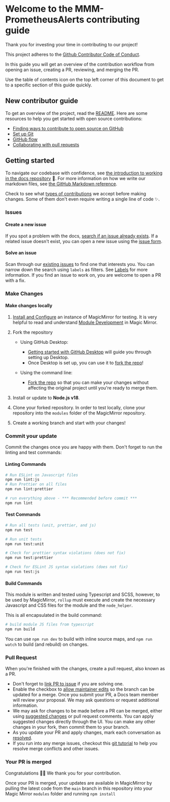 # Welcome to the MMM-PrometheusAlerts contributing guide <!-- omit in toc -->

Thank you for investing your time in contributing to our project!

This project adheres to the [Github Contributor Code of Conduct](https://github.com/github/docs/blob/main/CODE_OF_CONDUCT.md).

In this guide you will get an overview of the contribution workflow from opening an issue, creating a PR, reviewing, and merging the PR.

Use the table of contents icon on the top left corner of this document to get to a specific section of this guide quickly.

## New contributor guide

To get an overview of the project, read the [README](README.md). Here are some resources to help you get started with open source contributions:

- [Finding ways to contribute to open source on GitHub](https://docs.github.com/en/get-started/exploring-projects-on-github/finding-ways-to-contribute-to-open-source-on-github)
- [Set up Git](https://docs.github.com/en/get-started/quickstart/set-up-git)
- [GitHub flow](https://docs.github.com/en/get-started/quickstart/github-flow)
- [Collaborating with pull requests](https://docs.github.com/en/github/collaborating-with-pull-requests)

## Getting started

To navigate our codebase with confidence, see [the introduction to working in the docs repository](/contributing/working-in-docs-repository.md) :confetti_ball:. For more information on how we write our markdown files, see [the GitHub Markdown reference](contributing/content-markup-reference.md).

Check to see what [types of contributions](/contributing/types-of-contributions.md) we accept before making changes. Some of them don't even require writing a single line of code :sparkles:.

### Issues

#### Create a new issue

If you spot a problem with the docs, [search if an issue already exists](https://docs.github.com/en/github/searching-for-information-on-github/searching-on-github/searching-issues-and-pull-requests#search-by-the-title-body-or-comments). If a related issue doesn't exist, you can open a new issue using the [issue form](https://github.com/spydersoft-consulting/MMM-PrometheusAlerts/issues/new/choose).

#### Solve an issue

Scan through our [existing issues](https://github.com/spydersoft-consulting/MMM-PrometheusAlerts/issues) to find one that interests you. You can narrow down the search using `labels` as filters. See [Labels](/contributing/how-to-use-labels.md) for more information. If you find an issue to work on, you are welcome to open a PR with a fix.

### Make Changes

#### Make changes locally

1. [Install and Configure](https://docs.magicmirror.builders/getting-started/installation.html) an instance of MagicMirror for testing. It is very helpful to read and understand [Module Development](https://docs.magicmirror.builders/development/introduction.html) in Magic Mirror.

2. Fork the repository

   - Using GitHub Desktop:

     - [Getting started with GitHub Desktop](https://docs.github.com/en/desktop/installing-and-configuring-github-desktop/getting-started-with-github-desktop) will guide you through setting up Desktop.
     - Once Desktop is set up, you can use it to [fork the repo](https://docs.github.com/en/desktop/contributing-and-collaborating-using-github-desktop/cloning-and-forking-repositories-from-github-desktop)!

   - Using the command line:
     - [Fork the repo](https://docs.github.com/en/github/getting-started-with-github/fork-a-repo#fork-an-example-repository) so that you can make your changes without affecting the original project until you're ready to merge them.

3. Install or update to **Node.js v18**.

4. Clone your forked repository. In order to test locally, clone your repository into the `modules` folder of the MagicMirror repository.

5. Create a working branch and start with your changes!

### Commit your update

Commit the changes once you are happy with them. Don't forget to run the linting and test commands:

#### Linting Commands

```bash
# Run ESLint on Javascript files
npm run lint:js
# Run Prettier on all files
npm run lint:prettier

# run everything above - *** Recommended before commit ***
npm run lint
```

#### Test Commands

```bash
# Run all tests (unit, prettier, and js)
npm run test

# Run unit tests
npm run test:unit

# Check for prettier syntax violations (does not fix)
npm run test:prettier

# Check for ESLint JS syntax violations (does not fix)
npm run test:js

```

#### Build Commands

This module is written and tested using Typescript and SCSS, however, to be used by MagicMirror, `rollup` must execute and create the necessary Javascript and CSS files for the module and the `node_helper`.

This is all encapsulated in the build command:

```bash
# build module JS files from typescript
npm run build
```

You can use `npm run dev` to build with inline source maps, and `npm run watch` to build (and rebuild) on changes.

### Pull Request

When you're finished with the changes, create a pull request, also known as a PR.

- Don't forget to [link PR to issue](https://docs.github.com/en/issues/tracking-your-work-with-issues/linking-a-pull-request-to-an-issue) if you are solving one.
- Enable the checkbox to [allow maintainer edits](https://docs.github.com/en/github/collaborating-with-issues-and-pull-requests/allowing-changes-to-a-pull-request-branch-created-from-a-fork) so the branch can be updated for a merge.
  Once you submit your PR, a Docs team member will review your proposal. We may ask questions or request additional information.
- We may ask for changes to be made before a PR can be merged, either using [suggested changes](https://docs.github.com/en/github/collaborating-with-issues-and-pull-requests/incorporating-feedback-in-your-pull-request) or pull request comments. You can apply suggested changes directly through the UI. You can make any other changes in your fork, then commit them to your branch.
- As you update your PR and apply changes, mark each conversation as [resolved](https://docs.github.com/en/github/collaborating-with-issues-and-pull-requests/commenting-on-a-pull-request#resolving-conversations).
- If you run into any merge issues, checkout this [git tutorial](https://github.com/skills/resolve-merge-conflicts) to help you resolve merge conflicts and other issues.

### Your PR is merged

Congratulations :tada::tada: We thank you for your contribution.

Once your PR is merged, your updates are available in MagicMirror by pulling the latest code from the `main` branch in this repository into your Magic Mirror `modules` folder and running `npm install`
